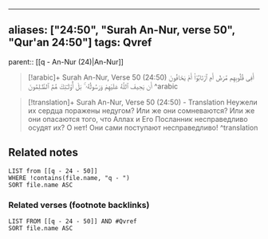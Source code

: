 
---
aliases: ["24:50", "Surah An-Nur, verse 50", "Qur'an 24:50"]
tags: Qvref
---

parent:: [[q - An-Nur (24)|An-Nur]]

> [!arabic]+ Surah An-Nur, Verse 50 (24:50)
> <span class="quran-arabic">أَفِى قُلُوبِهِم مَّرَضٌ أَمِ ٱرْتَابُوٓا۟ أَمْ يَخَافُونَ أَن يَحِيفَ ٱللَّهُ عَلَيْهِمْ وَرَسُولُهُۥ ۚ بَلْ أُو۟لَـٰٓئِكَ هُمُ ٱلظَّـٰلِمُونَ</span>
^arabic

> [!translation]+ Surah An-Nur, Verse 50 (24:50) - Translation
> Неужели их сердца поражены недугом? Или же они сомневаются? Или же они опасаются того, что Аллах и Его Посланник несправедливо осудят их? О нет! Они сами поступают несправедливо!
^translation



## Related notes
```dataview
LIST from [[q - 24 - 50]]
WHERE !contains(file.name, "q - ")
SORT file.name ASC
```

### Related verses (footnote backlinks)
```dataview
LIST FROM [[q - 24 - 50]] AND #Qvref
SORT file.name ASC
```

